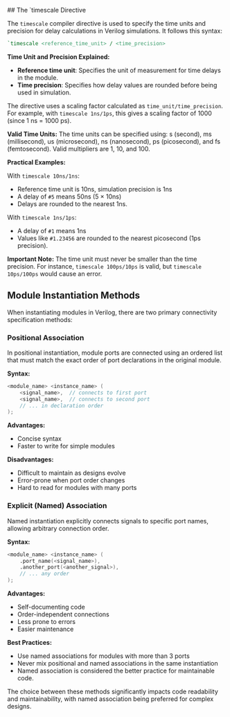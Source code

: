 [](Best%20Practices.md)[](Best%20Practices.md)[](Best%20Practices.md)## The `timescale Directive

The `timescale` compiler directive is used to specify the time units and precision for delay calculations in Verilog simulations. It follows this syntax:

```verilog
`timescale <reference_time_unit> / <time_precision>
```

**Time Unit and Precision Explained:**

- **Reference time unit**: Specifies the unit of measurement for time delays in the module.
- **Time precision**: Specifies how delay values are rounded before being used in simulation.

The directive uses a scaling factor calculated as `time_unit/time_precision`. For example, with `timescale 1ns/1ps`, this gives a scaling factor of 1000 (since 1 ns = 1000 ps).

**Valid Time Units:**
The time units can be specified using: s (second), ms (millisecond), us (microsecond), ns (nanosecond), ps (picosecond), and fs (femtosecond). Valid multipliers are 1, 10, and 100.

**Practical Examples:**

With `timescale 10ns/1ns`:

- Reference time unit is 10ns, simulation precision is 1ns
- A delay of `#5` means 50ns (5 × 10ns)
- Delays are rounded to the nearest 1ns.

With `timescale 1ns/1ps`:

- A delay of `#1` means 1ns
- Values like `#1.23456` are rounded to the nearest picosecond (1ps precision).

**Important Note:** The time unit must never be smaller than the time precision. For instance, `timescale 100ps/10ps` is valid, but `timescale 10ps/100ps` would cause an error.

## Module Instantiation Methods

When instantiating modules in Verilog, there are two primary connectivity specification methods:

### Positional Association

In positional instantiation, module ports are connected using an ordered list that must match the exact order of port declarations in the original module.

**Syntax:**

```verilog
<module_name> <instance_name> (
    <signal_name>,  // connects to first port
    <signal_name>,  // connects to second port
    // ... in declaration order
);
```

**Advantages:**

- Concise syntax
- Faster to write for simple modules

**Disadvantages:**

- Difficult to maintain as designs evolve
- Error-prone when port order changes
- Hard to read for modules with many ports

### Explicit (Named) Association

Named instantiation explicitly connects signals to specific port names, allowing arbitrary connection order.

**Syntax:**

```verilog
<module_name> <instance_name> (
    .port_name(<signal_name>),
    .another_port(<another_signal>),
    // ... any order
);
```

**Advantages:**

- Self-documenting code
- Order-independent connections
- Less prone to errors
- Easier maintenance

**Best Practices:**

- Use named associations for modules with more than 3 ports
- Never mix positional and named associations in the same instantiation
- Named association is considered the better practice for maintainable code.

The choice between these methods significantly impacts code readability and maintainability, with named association being preferred for complex designs.